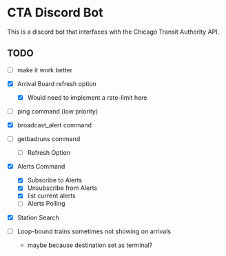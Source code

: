 # CTA Discord Bot

This is a discord bot that interfaces with the Chicago Transit Authority API.

## TODO
- [ ] make it work better
- [x] Arrival Board refresh option
    - [x] Would need to implement a rate-limit here
- [ ] ping command (low priority)
- [x] broadcast_alert command 
- [ ] getbadruns command
    - [ ] Refresh Option
- [x] Alerts Command
    - [x] Subscribe to Alerts
    - [x] Unsubscribe from Alerts
    - [x] list current alerts
    - [ ] Alerts Polling
- [x] Station Search

- [ ] Loop-bound trains sometimes not showing on arrivals
    - maybe because destination set as terminal?